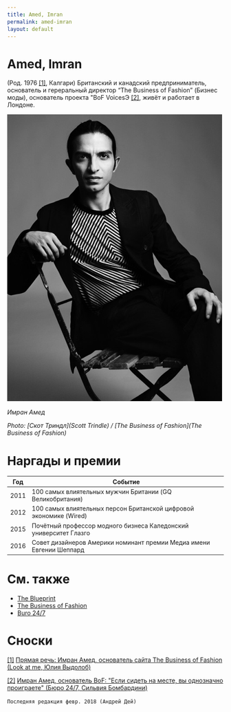 ```yaml
---
title: Amed, Imran
permalink: amed-imran
layout: default
---
```


# Amed, Imran

(Род. 1976 <span id="a1">[\[1\]](#f1)</span>, Калгари) Британский и канадский предприниматель, основатель и гереральный директор “The Business of Fashion” (Бизнес моды), основатель проекта "BoF VoicesЭ <span id="a2">[\[2\]](#f2)</span>, живёт и работает в Лондоне.

![](/images/Imran-Amed-Scott-Trindle.jpg)

*Имран Амед*

*Photo: [Скот Триндл](Scott Trindle) / [The Business of Fashion](The Business of Fashion)*

# Наргады и премии

|Год|Событие|
|----|----|
|2011|100 самых влиятельных мужчин Британии (GQ Великобритания)|
|2012| 100 самых влиятельных персон  Британской цифровой экономике (Wired)|
|2015|Почётный профессор модного бизнеса Каледонский университет Глазго|
|2016|Совет дизайнеров Америки номинант премии Медиа имени Евгении Шеппард|

# Cм. также

- [The Blueprint](blueprint-the)
- [The Business of Fashion](business-of-fashion-the)
- [Buro 24/7](buro-24-7)

# Сноски

[[1]](#a1) <span id="f1"></span> [Прямая речь: Имран Амед, основатель сайта The Business of Fashion (Look at me, Юлия Выдолоб)](http://www.lookatme.ru/mag/archive/industry-interview/118417-imran-amed)

[[2]](#a2) <span id="f2"></span> [Имран Амед, основатель BoF: "Если сидеть на месте, вы однозначно проиграете" (Бюро 24/7, Сильвия Бомбардини)](https://www.buro247.ru/fashion/interview/imran-amed.html)

`Последняя редакция февр. 2018 (Андрей Дей)`
